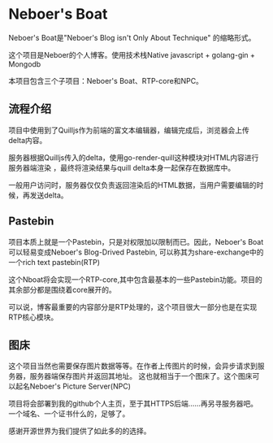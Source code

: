 # Neboer's Boat
Neboer's Boat是"Neboer's Blog isn't Only About Technique"
的缩略形式。

这个项目是Neboer的个人博客。使用技术栈Native javascript + golang-gin + Mongodb

本项目包含三个子项目：Neboer's Boat、RTP-core和NPC。


## 流程介绍
项目中使用到了Quilljs作为前端的富文本编辑器，编辑完成后，浏览器会上传delta内容。

服务器根据Quilljs传入的delta，使用go-render-quill这种模块对HTML内容进行服务器端渲染
，最终将渲染结果与quill delta本身一起保存在数据库中。

一般用户访问时，服务器仅仅负责返回渲染后的HTML数据，当用户需要编辑的时候，再发送delta。

## Pastebin
项目本质上就是一个Pastebin，只是对权限加以限制而已。因此，Neboer's Boat可以轻易变成Neboer's
 Blog-Drived Pastebin, 可以称其为share-exchange中的一个rich text pastebin(RTP)

这个Nboat将会实现一个RTP-core,其中包含最基本的一些Pastebin功能。项目的其余部分都是围绕着core展开的。

可以说，博客最重要的内容部分是RTP处理的，这个项目很大一部分也是在实现RTP核心模块。

## 图床
这个项目当然也需要保存图片数据等等。在作者上传图片的时候，会异步请求到服务器，服务器端保存图片并返回其地址。
这也就相当于一个图床了。这个图床可以起名Neboer's Picture Server(NPC)

项目将会部署到我的github个人主页，至于其HTTPS后端……再另寻服务器吧。一个域名、一个证书什么的，足够了。

感谢开源世界为我们提供了如此多的的选择。